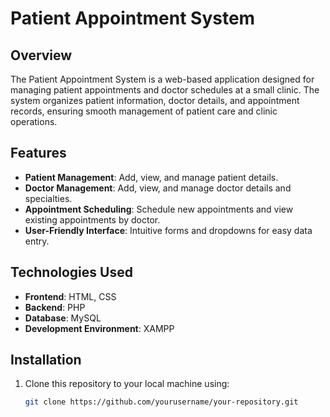 # Patient Appointment System

## Overview

The Patient Appointment System is a web-based application designed for managing patient appointments and doctor schedules at a small clinic. The system organizes patient information, doctor details, and appointment records, ensuring smooth management of patient care and clinic operations.

## Features

- **Patient Management**: Add, view, and manage patient details.
- **Doctor Management**: Add, view, and manage doctor details and specialties.
- **Appointment Scheduling**: Schedule new appointments and view existing appointments by doctor.
- **User-Friendly Interface**: Intuitive forms and dropdowns for easy data entry.

## Technologies Used

- **Frontend**: HTML, CSS
- **Backend**: PHP
- **Database**: MySQL
- **Development Environment**: XAMPP

## Installation

1. Clone this repository to your local machine using:
   ```bash
   git clone https://github.com/yourusername/your-repository.git
